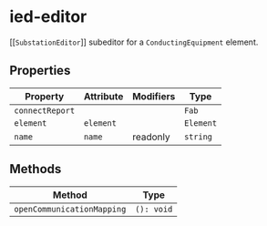 # ied-editor

[[`SubstationEditor`]] subeditor for a `ConductingEquipment` element.

## Properties

| Property        | Attribute | Modifiers | Type      |
|-----------------|-----------|-----------|-----------|
| `connectReport` |           |           | `Fab`     |
| `element`       | `element` |           | `Element` |
| `name`          | `name`    | readonly  | `string`  |

## Methods

| Method                     | Type       |
|----------------------------|------------|
| `openCommunicationMapping` | `(): void` |

